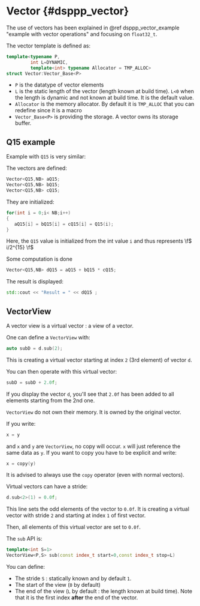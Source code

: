 # Vector {#dsppp_vector}

The use of vectors has been explained in @ref dsppp_vector_example "example with vector operations" and focusing on `float32_t`.

The vector template is defined as:

```cpp
template<typename P,
         int L=DYNAMIC,
         template<int> typename Allocator = TMP_ALLOC>
struct Vector:Vector_Base<P>
```

* `P` is the datatype of vector elements
* `L` is the static length of the vector (length known at build time). `L<0` when the length is dynamic and not known at build time. It is the default value.
* `Allocator` is the memory allocator. By default it is `TMP_ALLOC` that you can redefine since it is a macro
* `Vector_Base<P>` is providing the storage. A vector owns its storage buffer.

## Q15 example

Example with `Q15` is very similar:

The vectors are defined:

```cpp
Vector<Q15,NB> aQ15;
Vector<Q15,NB> bQ15;
Vector<Q15,NB> cQ15;
```

They are initialized:

```cpp
for(int i = 0;i< NB;i++)
{
   aQ15[i] = bQ15[i] = cQ15[i] = Q15(i);
}
```

Here, the `Q15` value is initialized from the int value `i` and thus represents \f$ i/2^{15} \f$

Some computation is done

```cpp
Vector<Q15,NB> dQ15 = aQ15 + bQ15 * cQ15;
```

The result is displayed:

```cpp
std::cout << "Result = " << dQ15 ;
```

## VectorView

A vector view is a virtual vector : a view of a vector.

One can define a `VectorView` with:

```cpp
auto subD = d.sub(2);
```

This is creating a virtual vector starting at index `2` (3rd element) of vector `d`.

You can then operate with this virtual vector:

```cpp
subD = subD + 2.0f;
```

If you display the vector `d`, you'll see that `2.0f` has been added to all elements starting from the 2nd one.

`VectorView` do not own their memory. It is owned by the original vector. 

If you write:

```cpp
x = y
```

and `x` and `y` are `VectorView`, no copy will occur. `x` will just reference the same data as `y`. If you want to copy you have to be explicit and write:

```cpp
x = copy(y)
```

It is advised to always use the `copy` operator (even with normal vectors).

Virtual vectors can have a stride:

```cpp
d.sub<2>(1) = 0.0f;
```

This line sets the odd elements of the vector to `0.0f`. It is creating a virtual vector with stride `2` and starting at index `1` of first vector.

Then, all elements of this virtual vector are set to `0.0f`.

The `sub` API is:

```cpp
template<int S=1>
VectorView<P,S> sub(const index_t start=0,const index_t stop=L)
```

You can define:

* The stride `S` : statically known and by default `1`.
* The start of the view (`0` by default)
* The end of the view (`L` by default : the length known at build time). Note that it is the first index **after** the end of the vector.

